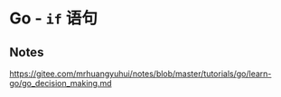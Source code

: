 # Go - `if` 语句

## Notes

<https://gitee.com/mrhuangyuhui/notes/blob/master/tutorials/go/learn-go/go_decision_making.md>